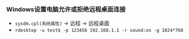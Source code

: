 ### Windows设置电脑允许或拒绝远程桌面连接

- `sysdm.cpl(系统属性)` -> 远程 -> 远程桌面
- `rdesktop -u test$ -p 123456 192.168.1.1 -r sound:on -g 1024*768`

